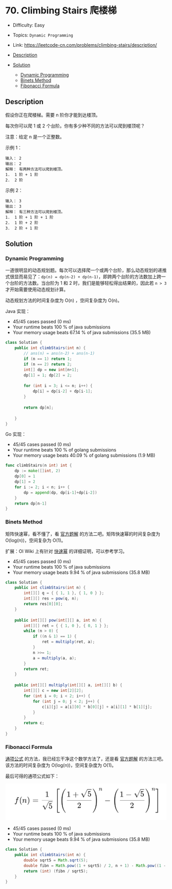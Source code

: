 <!-- omit in toc -->
# 70. Climbing Stairs 爬楼梯

- Difficulty: Easy
- Topics: `Dynamic Programming`
- Link: https://leetcode-cn.com/problems/climbing-stairs/description/

- [Description](#description)
- [Solution](#solution)
  - [Dynamic Programming](#dynamic-programming)
  - [Binets Method](#binets-method)
  - [Fibonacci Formula](#fibonacci-formula)
## Description

假设你正在爬楼梯。需要 n 阶你才能到达楼顶。

每次你可以爬 1 或 2 个台阶。你有多少种不同的方法可以爬到楼顶呢？

注意：给定 n 是一个正整数。

示例 1：
```
输入： 2
输出： 2
解释： 有两种方法可以爬到楼顶。
1.  1 阶 + 1 阶
2.  2 阶
```
示例 2：
```
输入： 3
输出： 3
解释： 有三种方法可以爬到楼顶。
1.  1 阶 + 1 阶 + 1 阶
2.  1 阶 + 2 阶
3.  2 阶 + 1 阶
```

## Solution

### Dynamic Programming

一道很明显的动态规划题。每次可以选择爬一个或两个台阶，那么动态规划的递推式很显而易见了：`dp(n) = dp(n-2) + dp(n-1)`，即跨两个台阶的方法数加上跨一个台阶的方法数。当台阶为 1 和 2 时，我们是能够轻松得出结果的，因此若 `n > 3` 才开始需要使用动态规划计算。

动态规划方法的时间复杂度为 O(n) ，空间复杂度为 O(n)。

Java 实现：

- 45/45 cases passed (0 ms)
- Your runtime beats 100 % of java submissions
- Your memory usage beats 67.14 % of java submissions (35.5 MB)

```java
class Solution {
    public int climbStairs(int n) {
        // ans(n) = ans(n-2) + ans(n-1)
        if (n == 1) return 1;
        if (n == 2) return 2;
        int[] dp = new int[n+1];
        dp[1] = 1; dp[2] = 2;
        
        for (int i = 3; i <= n; i++) {
            dp[i] = dp[i-2] + dp[i-1];
        }

        return dp[n];
        
    }
}
```

Go 实现：

- 45/45 cases passed (0 ms)
- Your runtime beats 100 % of golang submissions
- Your memory usage beats 40.09 % of golang submissions (1.9 MB)

```go
func climbStairs(n int) int {
	dp := make([]int, 2)
	dp[0] = 1
	dp[1] = 2
	for i := 2; i < n; i++ {
		dp = append(dp, dp[i-1]+dp[i-2])
	}
	return dp[n-1]
}
```

### Binets Method

矩阵快速幂，看不懂了，看 [官方题解][] 的方法二吧。矩阵快速幂的时间复杂度为 O(log(n))，空间复杂为 O(1)。

扩展：OI Wiki 上有针对 [快速幂](https://oi-wiki.org/math/quick-pow/#_11) 的详细证明，可以参考学习。

- 45/45 cases passed (0 ms)
- Your runtime beats 100 % of java submissions
- Your memory usage beats 9.94 % of java submissions (35.8 MB)

```java
class Solution {
    public int climbStairs(int n) {
        int[][] q = { { 1, 1 }, { 1, 0 } };
        int[][] res = pow(q, n);
        return res[0][0];
    }

    public int[][] pow(int[][] a, int n) {
        int[][] ret = { { 1, 0 }, { 0, 1 } };
        while (n > 0) {
            if ((n & 1) == 1) {
                ret = multiply(ret, a);
            }
            n >>= 1;
            a = multiply(a, a);
        }
        return ret;
    }

    public int[][] multiply(int[][] a, int[][] b) {
        int[][] c = new int[2][2];
        for (int i = 0; i < 2; i++) {
            for (int j = 0; j < 2; j++) {
                c[i][j] = a[i][0] * b[0][j] + a[i][1] * b[1][j];
            }
        }
        return c;
    }
}
```

### Fibonacci Formula

[通项公式](https://baike.baidu.com/item/数列通项公式) 的方法，我已经忘干净这个数学方法了，还是看 [官方题解][] 的方法三吧。该方法的时间复杂度为 O(log(n))，空间复杂度为 O(1)。

最后可得的通项公式如下：

![image-20201001145725217](assets/70.%20Climbing%20Stairs%20%E7%88%AC%E6%A5%BC%E6%A2%AF/image-20201001145725217.png)

- 45/45 cases passed (0 ms)
- Your runtime beats 100 % of java submissions
- Your memory usage beats 9.94 % of java submissions (35.8 MB)

```java
class Solution {
    public int climbStairs(int n) {
        double sqrt5 = Math.sqrt(5);
        double fibn = Math.pow((1 + sqrt5) / 2, n + 1) - Math.pow((1 - sqrt5) / 2, n + 1);
        return (int) (fibn / sqrt5);
    }
}
```

[官方题解]: https://leetcode-cn.com/problems/climbing-stairs/solution/pa-lou-ti-by-leetcode-solution/
